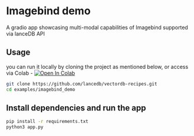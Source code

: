 # Imagebind demo

A gradio app showcasing multi-modal capabilities of Imagebind supported via lanceDB API

## Usage
you can run it locally by cloning the project as mentioned below, or access via Colab - <a href="https://colab.research.google.com/github/lancedb/vectordb-recipes/blob/main/examples/imagebind_demo/main.ipynb"><img src="https://colab.research.google.com/assets/colab-badge.svg" alt="Open In Colab"></a>

```bash
git clone https://github.com/lancedb/vectordb-recipes.git
cd examples/imagebind_demo
```
## Install dependencies and run the app
```bash
pip install -r requirements.txt
python3 app.py
```
